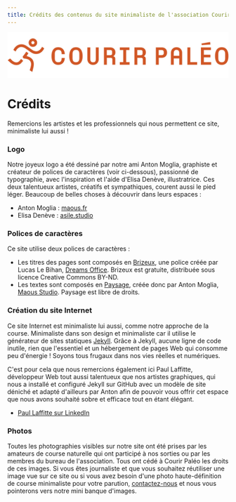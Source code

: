 ```yaml
---
title: Crédits des contenus du site minimaliste de l'association Courir Paléo
---
```

![Courir Paleo](/assets/images/Logo-Courir-Paleo-long-blanc-1200px.png)
# Crédits
Remercions les artistes et les professionnels qui nous permettent ce site, minimaliste lui aussi&nbsp;!

### Logo
Notre joyeux logo a été dessiné par notre ami Anton Moglia, graphiste et créateur de polices de caractères (voir ci-dessous), passionné de typographie, avec l'inspiration et l'aide d'Elisa Denève, illustratrice. Ces deux talentueux artistes, créatifs et sympathiques, courent aussi le pied léger.
Beaucoup de belles choses à découvrir dans leurs espaces&nbsp;:
- Anton Moglia : [maous.fr](http://www.maous.fr)
- Elisa Denève : [asile.studio](http://asile.studio)

### Polices de caractères
Ce site utilise deux polices de caractères&nbsp;:
- Les titres des pages sont composés en [Brizeux](http://brizeux-typographie.fr), une police créée par Lucas Le Bihan, [Dreams Office](https://www.dreamsoffice.fr). Brizeux est gratuite, distribuée sous licence Creative Commons BY-ND.
- Les textes sont composés en [Paysage](http://tunera.xyz/fonts/paysage), créée donc par Anton Moglia, [Maous Studio](http://www.maous.fr). Paysage est libre de droits.

### Création du site Internet
Ce site Internet est minimaliste lui aussi, comme notre approche de la course. Minimaliste dans son design et minimaliste car il utilise le générateur de sites statiques [Jekyll](https://fr.wikipedia.org/wiki/Jekyll_(logiciel)). Grâce à Jekyll, aucune ligne de code inutile, rien que l'essentiel et un hébergement de pages Web qui consomme peu d'énergie&nbsp;! Soyons tous frugaux dans nos vies réelles et numériques.

C'est pour cela que nous remercions également ici Paul Laffitte, développeur Web tout aussi talentueux que nos artistes graphiques, qui nous a installé et configuré Jekyll sur GitHub avec un modèle de site déniché et adapté d'ailleurs par Anton afin de pouvoir vous offrir cet espace que nous avons souhaité sobre et efficace tout en étant élégant.
- [Paul Laffitte sur LinkedIn](https://fr.linkedin.com/in/paul-laffitte)

### Photos
Toutes les photographies visibles sur notre site ont été prises par les amateurs de course naturelle qui ont participé à nos sorties ou par les membres du bureau de l'association. Tous ont cédé à Courir&nbsp;Paléo les droits de ces images.
Si vous êtes journaliste et que vous souhaitez réutiliser une image vue sur ce site ou si vous avez besoin d'une photo haute-définition de course minimaliste pour votre parution, [contactez-nous](/contact) et nous vous pointerons vers notre mini banque d'images.



